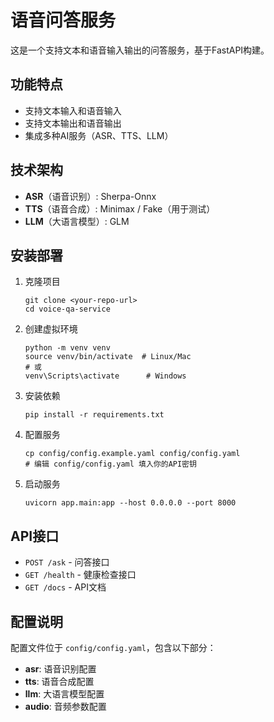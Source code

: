 # 语音问答服务

这是一个支持文本和语音输入输出的问答服务，基于FastAPI构建。

## 功能特点

- 支持文本输入和语音输入
- 支持文本输出和语音输出
- 集成多种AI服务（ASR、TTS、LLM）

## 技术架构

- **ASR**（语音识别）: Sherpa-Onnx
- **TTS**（语音合成）: Minimax / Fake（用于测试）
- **LLM**（大语言模型）: GLM

## 安装部署

1. 克隆项目
   ```
   git clone <your-repo-url>
   cd voice-qa-service
   ```

2. 创建虚拟环境
   ```
   python -m venv venv
   source venv/bin/activate  # Linux/Mac
   # 或
   venv\Scripts\activate      # Windows
   ```

3. 安装依赖
   ```
   pip install -r requirements.txt
   ```

4. 配置服务
   ```
   cp config/config.example.yaml config/config.yaml
   # 编辑 config/config.yaml 填入你的API密钥
   ```

5. 启动服务
   ```
   uvicorn app.main:app --host 0.0.0.0 --port 8000
   ```

## API接口

- `POST /ask` - 问答接口
- `GET /health` - 健康检查接口
- `GET /docs` - API文档

## 配置说明

配置文件位于 `config/config.yaml`，包含以下部分：

- **asr**: 语音识别配置
- **tts**: 语音合成配置
- **llm**: 大语言模型配置
- **audio**: 音频参数配置
